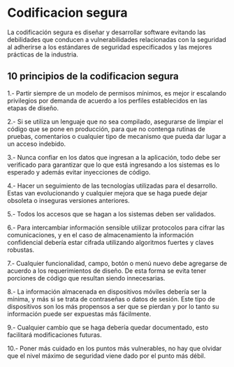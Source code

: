 # Codificacion segura 

La codificación segura es diseñar y desarrollar software evitando las debilidades que conducen a vulnerabilidades relacionadas con la seguridad al adherirse a los estándares de seguridad especificados y las mejores prácticas de la industria.

## 10 principios de la codificacion segura

1.- Partir siempre de un modelo de permisos mínimos, es mejor ir escalando privilegios por demanda de acuerdo a los perfiles establecidos en las etapas de diseño.

2.- Si se utiliza un lenguaje que no sea compilado, asegurarse de limpiar el código que se pone en producción, para que no contenga rutinas de pruebas, comentarios o cualquier tipo de mecanismo que pueda dar lugar a un acceso indebido.

3.- Nunca confiar en los datos que ingresan a la aplicación, todo debe ser verificado para garantizar que lo que está ingresando a los sistemas es lo esperado y además evitar inyecciones de código.

4.- Hacer un seguimiento de las tecnologías utilizadas para el desarrollo. Estas van evolucionando y cualquier mejora que se haga puede dejar obsoleta o inseguras versiones anteriores.

5.- Todos los accesos que se hagan a los sistemas deben ser validados.

6.- Para intercambiar información sensible utilizar protocolos para cifrar las comunicaciones, y en el caso de almacenamiento la información confidencial debería estar cifrada utilizando algoritmos fuertes y claves robustas.

7.- Cualquier funcionalidad, campo, botón o menú nuevo debe agregarse de acuerdo a los requerimientos de diseño. De esta forma se evita tener porciones de código que resultan siendo innecesarias.

8.- La información almacenada en dispositivos móviles debería ser la mínima, y más si se trata de contraseñas o datos de sesión. Este tipo de dispositivos son los más propensos a ser que se pierdan y por lo tanto su información puede ser expuestas más fácilmente.

9.- Cualquier cambio que se haga debería quedar documentado, esto facilitará modificaciones futuras.

10.- Poner más cuidado en los puntos más vulnerables, no hay que olvidar que el nivel máximo de seguridad viene dado por el punto más débil.
